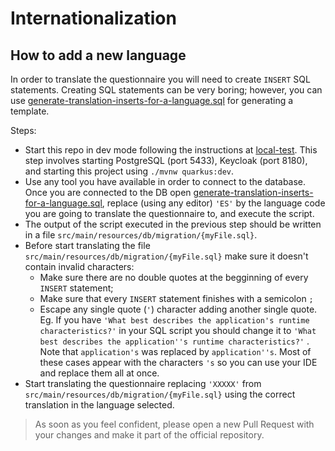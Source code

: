 # Internationalization

## How to add a new language

In order to translate the questionnaire you will need to create `INSERT` SQL statements. Creating SQL statements can be very boring; however, you can use [generate-translation-inserts-for-a-language.sql](/src/main/resources/db/scripts/generate-translation-inserts-for-a-language.sql) for generating a template.

Steps:

- Start this repo in dev mode following the instructions at [local-test](./README.md#local-test). This step involves starting PostgreSQL (port 5433), Keycloak (port 8180), and starting this project using `./mvnw quarkus:dev`.
- Use any tool you have available in order to connect to the database. Once you are connected to the DB open [generate-translation-inserts-for-a-language.sql](/src/main/resources/db/scripts/generate-translation-inserts-for-a-language.sql), replace (using any editor) `'ES'` by the language code you are going to translate the questionnaire to, and execute the script.
- The output of the script executed in the previous step should be written in a file `src/main/resources/db/migration/{myFile.sql}`.
- Before start translating the file `src/main/resources/db/migration/{myFile.sql}` make sure it doesn't contain invalid characters:
  - Make sure there are no double quotes at the begginning of every `INSERT` statement;
  - Make sure that every `INSERT` statement finishes with a semicolon `;`
  - Escape any single quote (`'`) character adding another single quote. Eg. If you have `'What best describes the application's runtime characteristics?'` in your SQL script you should change it to `'What best describes the application''s runtime characteristics?'` . Note that `application's` was replaced by `application''s`. Most of these cases appear with the characters `'s` so you can use your IDE and replace them all at once.
- Start translating the questionnaire replacing `'XXXXX'` from `src/main/resources/db/migration/{myFile.sql}` using the correct translation in the language selected.

> As soon as you feel confident, please open a new Pull Request with your changes and make it part of the official repository.
